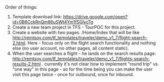 Order of things:

1. Template download link: https://drive.google.com/open?id=0B6CckRnQm86uSWt4Ym1fSGlycTg
2. Create a new team project in TFS - TourPOC for this project.
3. Create a website with two pages. /Home/Index that will be like http://remtsoy.com/tf_templates/traveler/demo_v1_7/flight-search-2.html. Here - focus only on the flight search functionality and nothing else (no user account, no other pages, all content static).
4. When the user searches a flight - he lands on the search results page: http://remtsoy.com/tf_templates/traveler/demo_v1_7/flights-search-results-2.html . currently it's not clear how to implement "round trip" vs. "one way" in this page - so for the time being you can make the user visit this page twice - once for outbound, once for inbound.